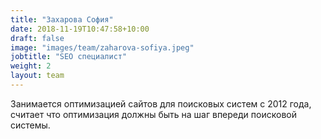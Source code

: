 ```yaml
---
title: "Захарова София"
date: 2018-11-19T10:47:58+10:00
draft: false
image: "images/team/zaharova-sofiya.jpeg"
jobtitle: "SEO специалист"
weight: 2
layout: team
---
```


Занимается оптимизацией сайтов для поисковых систем с 2012 года, считает что оптимизация должны быть на шаг впереди поисковой системы.
